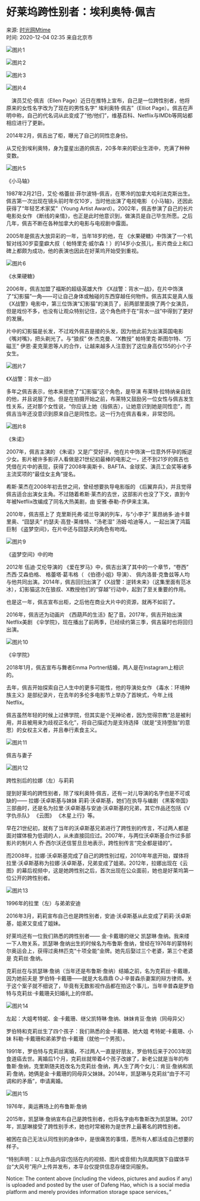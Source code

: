 # 好莱坞跨性别者：埃利奥特·佩吉

来源: [时光网Mtime](https://ishare.ifeng.com/mediaShare/home/282733/media)  
时间: 2020-12-04 02:35 来自北京市

![图片1](https://x0.ifengimg.com/ucms/2022_05/2E72AF8B2980A7BBBD47CA1EE109EA38F25A6659_size4_w120_h56.png)

![图片2](https://x0.ifengimg.com/ucms/2022_05/5B312A57EB9917871E79169E07B3B1407C9244D5_size4_w120_h56.png)

![图片3](https://x0.ifengimg.com/res/2020/4111492A8DA3B916A70B458CF0F3C7BB6084F89A_size34_w620_h413.jpeg)

![图片4](https://x0.ifengimg.com/res/2020/4111492A8DA3B916A70B458CF0F3C7BB6084F89A_size34_w620_h413.jpeg)

　演员艾伦·佩吉（Ellen Page）近日在推特上宣布，自己是一位跨性别者，他将原来的女性名字改为了现在的男性名字“ 埃利奥特·佩吉”（Elliot Page）。佩吉在声明中称，自己的代名词从此变成了“他/他们”，维基百科、Netflix与IMDb等网站都相应进行了更新。

2014年2月，佩吉出了柜，曝光了自己的同性恋身份。

从艾伦到埃利奥特，身为童星出道的佩吉，20多年来的职业生涯中，充满了种种变数。

![图片5](https://x0.ifengimg.com/res/2020/EBFB1EC71478283101A3BBABD7B0F7D650F5889D_size24_w500_h377.jpeg)

《小马轴》

1987年2月21日，艾伦·格蕾丝·菲尔波特-佩吉，在寒冷的加拿大哈利法克斯出生。佩吉第一次出现在镜头前时年仅10岁，当时他出演了电视电影 《小马轴》，还因此获得了“年轻艺术家奖”（Young Artist Award）。2002年，佩吉参演了自己的长片电影处女作 《断线的亲情》，也正是此时他意识到，做演员是自己毕生所愿。之后几年，佩吉不断在各种加拿大的电影与电视剧中露面。

2005年是佩吉大放异彩的一年，当年18岁的他，在 《水果硬糖》中饰演了一个机智对线30岁娈童癖大叔（ 帕特里克·威尔森！）的14岁小女孩儿，影片商业上和口碑上都颇为成功，他的表演也因此在好莱坞开始受到重视。

![图片6](https://x0.ifengimg.com/res/2020/22404C5844D5B1055D186EDB80CC529CB6627A32_size495_w500_h211.gif)

《水果硬糖》

2006年，佩吉加盟了福斯的超级英雄大作 《X战警：背水一战》，在片中饰演了“幻影猫”一角——可让自己身体或触碰的东西穿越任何物件。佩吉其实是真人版《X战警》电影中，第三位饰演“幻影猫”的演员了，前两部里面换了两个女演员，但是戏份不多，也没有让观众特别记住，这个角色终于在“背水一战”中得到了更好的发展。

片中的幻影猫是长发，不过戏外佩吉是接的头发，因为他此前为出演英国电影 《嘴对嘴》，把头剃光了。与“狼叔” 休·杰克曼、“X教授” 帕特里克·斯图尔特、“万磁王” 伊恩·麦克莱恩等人的合作，让越来越多人注意到了这位身高仅155的小个子女生。

![图片7](https://x0.ifengimg.com/res/2020/59EAA045D642D520FBC73A4AA09D322F9A2536BE_size838_w413_h170.gif)

《X战警：背水一战》

多年之佩吉表示，他本来拒绝了“幻影猫”这个角色，是导演 布莱特·拉特纳亲自找的他，并且说服了他。但是在拍摄开始之前，布莱特又鼓励另一位女性与佩吉发生性关系，还对那个女性说，“你应该上她（指佩吉），让她意识到她是同性恋”，而佩吉当年还没意识到原来自己是同性恋。这一行为在佩吉看来，非常恐同。

![图片8](https://x0.ifengimg.com/res/2020/A79C1468DBE407D34EAFB4B3D4E9200729E48379_size18_w289_h400.jpeg)

《朱诺》

2007年，佩吉主演的 《朱诺》又是广受好评，他在片中饰演一位意外怀孕的叛逆少女。影片被许多影评人看做是21世纪初最棒的电影之一，还不到21岁的佩吉也凭借在片中的表现，获得了2008年奥斯卡、BAFTA、金球奖、演员工会奖等诸多主流奖项的“最佳女主角”提名。

希斯·莱杰在2008年初去世之间，曾经想要执导电影版的 《后翼弃兵》，并且觉得佩吉适合出演女主角。不过随着希斯·莱杰的去世，这部影片也没了下文，直到今年被Netflix改编成了同名大热美剧，由 安雅·泰勒-乔伊来主演。

2010年，佩吉搭上了 克里斯托弗·诺兰导演的列车，与“小李子” 莱昂纳多·迪卡普里奥、“囧瑟夫” 约瑟夫·高登-莱维特、“汤老湿” 汤姆·哈迪等人，一起出演了鸿篇巨制 《盗梦空间》，在片中还与囧瑟夫的角色有吻戏。

![图片9](https://x0.ifengimg.com/res/2020/B015C41913A5139959C10853963FC32A8C53424C_size455_w500_h212.gif)

《盗梦空间》中的吻

2012年 伍迪·艾伦导演的 《爱在罗马》中，佩吉出演了其中的一个章节，“卷西” 杰西·艾森伯格、 格蕾塔·葛韦格（ 《伯德小姐》导演）、 佩内洛普·克鲁兹等人均与他共同出演。2014年，佩吉回归出演了《X战警：逆转未来》（这集里面有范冰冰），幻影猫这次在狼叔、X教授他们的“穿越”行动中，起到了至关重要的作用。

也是这一年，佩吉宣布出柜，之后他在商业大片中的资源，就再不如前了。

2016年，佩吉还为动画片 《西葫芦的生活》配了音。2017年，佩吉开始出演Netflix美剧 《伞学院》，现在播出了前两季，已经续约第三季，佩吉届时也将回归出演。

![图片10](https://x0.ifengimg.com/res/2020/4F7556162385A7E5A84AAE2470F9B5A4B41C8741_size20_w620_h302.jpeg)

《伞学院》

2018年1月，佩吉宣布与舞者Emma Portner结婚，两人是在Instagram上相识的。

去年，佩吉开始探索自己人生中的更多可能性，他的导演处女作 《毒水：环境种族主义》是部纪录片，在去年的多伦多电影节上举办了首映式，今年上线Netflix。

佩吉虽然年轻的时候上过佛学院，但其实是个无神论者，因为觉得宗教“总是被利用，并且被用来为歧视正名化”，将自己描述为是支持选择（就是“支持堕胎”的意思）的女权主义者，并且奉行素食主义。

![图片11](https://x0.ifengimg.com/res/2020/C025FB1A6419FC8225E4CF7FBC4A2DD7BF38AE38_size20_w620_h413.jpeg)

佩吉与妻子

![图片12](https://x0.ifengimg.com/res/2020/4ED0419DDE51F15A9A6564E775D371E82F9CFD35_size31_w620_h349.jpeg)

跨性别后的拉娜（左）与莉莉

提到好莱坞的跨性别者，除了埃利奥特·佩吉，还有一对儿导演的名字也是不可或缺的—— 拉娜·沃卓斯基与妹妹 莉莉·沃卓斯基，她们在执导与编剧 《黑客帝国》三部曲时，还是名为拉里·沃卓斯基与安迪·沃卓斯基的兄弟，其它作品还包括《V字仇杀队》 《云图》 《木星上行》等。

早在21世纪初，就有了当年的沃卓斯基兄弟进行了跨性别的传言，不过两人都是面对媒体极为低调的人，从未直接回应过。2007年，与两位沃卓斯基合作过多部影片的制片人 乔·西尔沃还信誓旦旦地表示，跨性别传言“完全都是错的”。

而2008年，拉娜·沃卓斯基完成了自己的跨性别过程，2010年年底开始，媒体将拉里·沃卓斯基称为拉娜·沃卓斯基，兄弟变成了姐弟。2012年，拉娜出现在《云图》的幕后视频中，这是她跨性别之后，首次出现在公众面前，她也是好莱坞第一位公开的跨性别者。

![图片13](https://x0.ifengimg.com/res/2020/AE694AE4EF76007A90A18951854EC6C13A5B145D_size23_w620_h326.jpeg)

1996年的拉里（左）与弟弟安迪

2016年3月，莉莉宣布自己也是跨性别者，安迪·沃卓斯基从此变成了莉莉·沃卓斯基，姐弟又变成了姐妹。

好莱坞还有一位我们熟悉的跨性别者—— 金·卡戴珊的继父 凯瑟琳·詹纳。我来缕一下人物关系，凯瑟琳·詹纳出生的时候名为布鲁斯·詹纳，曾经在1976年的蒙特利尔奥运会上，获得过奥林匹克“十项全能”金牌。她先后娶过三个老婆，第三个老婆是 克莉丝·詹纳。

克莉丝在与凯瑟琳·詹纳（当年还是布鲁斯·詹纳）结婚之前，名为克莉丝·卡戴珊，因为她前夫是 罗伯特·卡戴珊——就是大名鼎鼎 O·J·辛普森杀妻案的辩方律师。关于这个案子就不细说了，毕竟有无数影视作品都在拍这个事儿，当年辛普森是罗伯特与克莉丝·卡戴珊夫妇婚礼上的伴郎。

![图片14](https://x0.ifengimg.com/res/2020/A90B612BA7CD7CDD27539B3A40AFF67765EF7F4B_size49_w620_h460.jpeg)

左起：大姐考特妮、金·卡戴珊、继父凯特琳·詹纳、妹妹肯豆·詹纳（同母异父）

罗伯特和克莉丝生了四个孩子：我们熟悉的金·卡戴珊、她大姐 考特妮·卡戴珊、小妹 科勒·卡戴珊和弟弟罗伯·卡戴珊（就他一个男孩）。

1991年，罗伯特与克莉丝离婚，不过两人一直是好朋友，罗伯特后来于2003年因食道癌去世。离婚后1个月，克莉丝就带着4个孩子改嫁了，新老公就是当年的布鲁斯·詹纳，克里斯随夫姓改名为克莉丝·詹纳，两人生了两个女儿：肯豆·詹纳和凯莉·詹纳，她俩是金·卡戴珊的同母异父妹妹。2014年，凯瑟琳与克莉丝“由于不可调和的矛盾”，申请离婚。

![图片15](https://x0.ifengimg.com/res/2020/396BCA615EAFBCF8AB63F1D3C357D09A3D1E5E31_size34_w620_h349.jpeg)

1976年，奥运赛场上的布鲁斯·詹纳

2015年，凯瑟琳·詹纳宣布自己是跨性别者，也将名字由布鲁斯改为凯瑟琳。2017年，凯瑟琳接受了跨性别手术，她也时常被称为是世界上最著名的跨性别者。

被困在自己无法认同性别的身体中，是很痛苦的事情，愿所有人都活成自己想要的样子。

“特别声明：以上作品内容(包括在内的视频、图片或音频)为凤凰网旗下自媒体平台“大风号”用户上传并发布，本平台仅提供信息存储空间服务。

Notice: The content above (including the videos, pictures and audios if any) is uploaded and posted by the user of Dafeng Hao, which is a social media platform and merely provides information storage space services。”